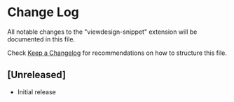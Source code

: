 # Change Log

All notable changes to the "viewdesign-snippet" extension will be documented in this file.

Check [Keep a Changelog](http://keepachangelog.com/) for recommendations on how to structure this file.

## [Unreleased]

- Initial release